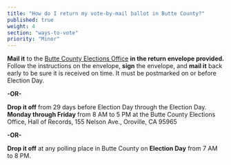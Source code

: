 ```yaml
---
title: "How do I return my vote-by-mail ballot in Butte County?"
published: true
weight: 4
section: "ways-to-vote"
priority: "Minor"
---
```


**Mail it** to the [Butte County Elections Office](#section-election-office-contact) **in the return envelope provided.** Follow the instructions on the envelope, **sign** the envelope, and **mail it** back early to be sure it is received on time.  It must be postmarked on or before Election Day.  

  **-OR-**  
  
**Drop it off** from 29 days before Election Day through the Election Day.  
**Monday through Friday** from 8 AM to 5 PM at the Butte County Elections Office, Hall of Records, 155 Nelson Ave., Oroville, CA 95965  

  **-OR-**  
  
**Drop it off** at any polling place in Butte County on **Election Day** from 7 AM to 8 PM.  

